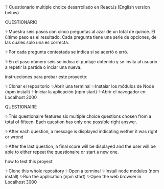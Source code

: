 ❔  Cuestionario multiple choice desarrollado en ReactJs
(English version below)

CUESTIONARIO

✨Muestra seis pasos con cinco preguntas al azar de un total de quince. El último paso es el resultado. Cada pregunta tiene una serie de opciones, de las cuales solo una es correcta.

✨Por cada pregunta contestada se indica si se acertó o erró.

✨En el paso número seis se indica el puntaje obtenido y se invita al usuario a repetir la partida o inciar una nueva.


instrucciones para probar este proyecto:

✨Clonar el repositorio
✨Abrir una terminal
✨Instalar los módulos de Node (npm install)
✨Iniciar la aplicación (npm start)
✨Abrir el navegador en Localhost 3000


QUESTIONAIRE


✨This questionaire features six multiple choice questions chosen from a total of fifteen. Each question has only one possible right answer.

✨After each question, a message is displayed indicating wether it was right or wrond

✨After the last question, a final score will be displayed and the user will be able to either repeat the questionaire or start a new one.


how to test this proyect

✨Clone this whole repository
✨Open a terminal
✨Install node modules (npm install)
✨Run the application (npm start)
✨Open the web browser in Localhost 3000
